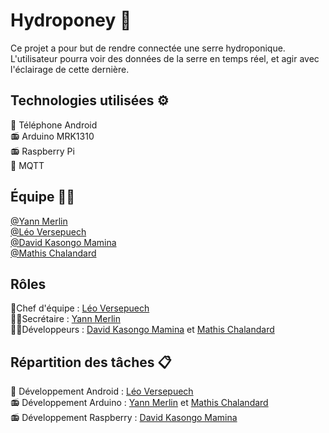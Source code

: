 
# Hydroponey 🌊

Ce projet a pour but de rendre connectée une serre hydroponique.\
L'utilisateur pourra voir des données de la serre en temps réel, et agir avec l'éclairage de cette dernière.




## Technologies utilisées ⚙
📱 Téléphone Android \
📻 Arduino MRK1310 \
📻 Raspberry Pi\
📡 MQTT
## Équipe 👨‍💻
[@Yann Merlin](https://github.com/yamerlin)\
[@Léo Versepuech](https://github.com/Lewdcas)\
[@David Kasongo Mamina](https://github.com/davidMamina)\
[@Mathis Chalandard](https://github.com/Mathis-CHALANDARD)
## Rôles 
🤵Chef d'équipe : [Léo Versepuech](https://github.com/Lewdcas)\
👨‍💼Secrétaire    : [Yann Merlin](https://github.com/yamerlin)\
👨‍🔧Développeurs  : [David Kasongo Mamina](https://github.com/davidMamina) et
[Mathis Chalandard](https://github.com/Mathis-CHALANDARD)
## Répartition des tâches 📋
📱 Développement Android : [Léo Versepuech](https://github.com/Lewdcas)\
📻 Développement Arduino : [Yann Merlin](https://github.com/yamerlin) et [Mathis Chalandard](https://github.com/Mathis-CHALANDARD)\
📻 Développement Raspberry : [David Kasongo Mamina](https://github.com/davidMamina)
